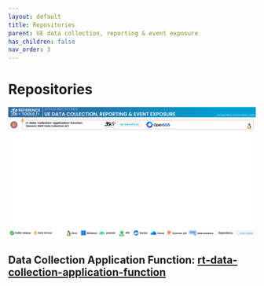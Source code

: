 ```yaml
---
layout: default
title: Repositories
parent: UE data collection, reporting & event exposure
has_children: false
nav_order: 3
---
```

# Repositories

<img src="../../assets/images/projects/uedc_repos.png">

## Data Collection Application Function: [rt-data-collection-application-function](https://github.com/5G-MAG/rt-data-collection-application-function)
